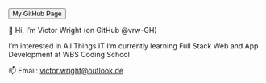 

<a href="https://vrw-gh.github.io/Victor-Wright-Profile/">
    <button>My GitHub Page</button>
</a>

👋 Hi, I’m Victor Wright (on GitHub @vrw-GH)

I’m interested in All Things IT
I’m currently learning Full Stack Web and App Development at WBS Coding School

📫 Email: victor.wright@outlook.de

<!---
vrw-GH/vrw-GH is a ✨ special ✨ repository because its `README.md` (this file) appears on your GitHub profile.
You can click the Preview link to take a look at your changes.
--->
